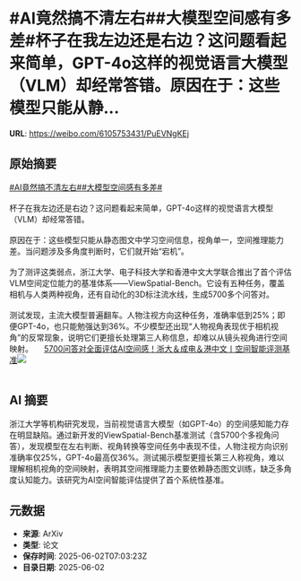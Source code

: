 # #AI竟然搞不清左右##大模型空间感有多差#杯子在我左边还是右边？这问题看起来简单，GPT-4o这样的视觉语言大模型（VLM）却经常答错。原因在于：这些模型只能从静...

**URL**: https://weibo.com/6105753431/PuEVNgKEj

## 原始摘要

<a href="https://m.weibo.cn/search?containerid=231522type%3D1%26t%3D10%26q%3D%23AI%E7%AB%9F%E7%84%B6%E6%90%9E%E4%B8%8D%E6%B8%85%E5%B7%A6%E5%8F%B3%23&amp;extparam=%23AI%E7%AB%9F%E7%84%B6%E6%90%9E%E4%B8%8D%E6%B8%85%E5%B7%A6%E5%8F%B3%23" data-hide=""><span class="surl-text">#AI竟然搞不清左右#</span></a><a href="https://m.weibo.cn/search?containerid=231522type%3D1%26t%3D10%26q%3D%23%E5%A4%A7%E6%A8%A1%E5%9E%8B%E7%A9%BA%E9%97%B4%E6%84%9F%E6%9C%89%E5%A4%9A%E5%B7%AE%23&amp;extparam=%23%E5%A4%A7%E6%A8%A1%E5%9E%8B%E7%A9%BA%E9%97%B4%E6%84%9F%E6%9C%89%E5%A4%9A%E5%B7%AE%23" data-hide=""><span class="surl-text">#大模型空间感有多差#</span></a><br><br>杯子在我左边还是右边？这问题看起来简单，GPT-4o这样的视觉语言大模型（VLM）却经常答错。<br><br>原因在于：这些模型只能从静态图文中学习空间信息，视角单一，空间推理能力差。当问题涉及多角度判断时，它们就开始“宕机”。<br><br>为了测评这类弱点，浙江大学、电子科技大学和香港中文大学联合推出了首个评估VLM空间定位能力的基准体系——ViewSpatial-Bench。它设有五种任务，覆盖相机与人类两种视角，还有自动化的3D标注流水线，生成5700多个问答对。<br><br>测试发现，主流大模型普遍翻车。人物注视方向这种任务，准确率低到25%；即便GPT-4o，也只能勉强达到36%。不少模型还出现“人物视角表现优于相机视角”的反常现象，说明它们更擅长处理第三人称信息，却难以从镜头视角进行空间映射。 <a href="https://weibo.com/ttarticle/p/show?id=2309405173071836479545" data-hide=""><span class="url-icon"><img style="width: 1rem;height: 1rem" src="https://h5.sinaimg.cn/upload/2015/09/25/3/timeline_card_small_article_default.png" referrerpolicy="no-referrer"></span><span class="surl-text">5700问答对全面评估AI空间感！浙大＆成电＆港中文丨空间智能评测基准</span></a><img style="" src="https://tvax3.sinaimg.cn/large/006Fd7o3ly1i20w61uxb9j30rs0fmn1l.jpg" referrerpolicy="no-referrer"><br><br>

## AI 摘要

浙江大学等机构研究发现，当前视觉语言大模型（如GPT-4o）的空间感知能力存在明显缺陷。通过新开发的ViewSpatial-Bench基准测试（含5700个多视角问答），发现模型在左右判断、视角转换等空间任务中表现不佳，人物注视方向识别准确率仅25%，GPT-4o最高仅36%。测试揭示模型更擅长第三人称视角，难以理解相机视角的空间映射，表明其空间推理能力主要依赖静态图文训练，缺乏多角度认知能力。该研究为AI空间智能评估提供了首个系统性基准。

## 元数据

- **来源**: ArXiv
- **类型**: 论文
- **保存时间**: 2025-06-02T07:03:23Z
- **目录日期**: 2025-06-02
